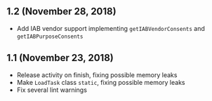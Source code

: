 ## 1.2 (November 28, 2018)

* Add IAB vendor support implementing `getIABVendorConsents` and `getIABPurposeConsents`


## 1.1 (November 23, 2018)

* Release activity on finish, fixing possible memory leaks
* Make `LoadTask` class `static`, fixing possible memory leaks
* Fix several lint warnings
